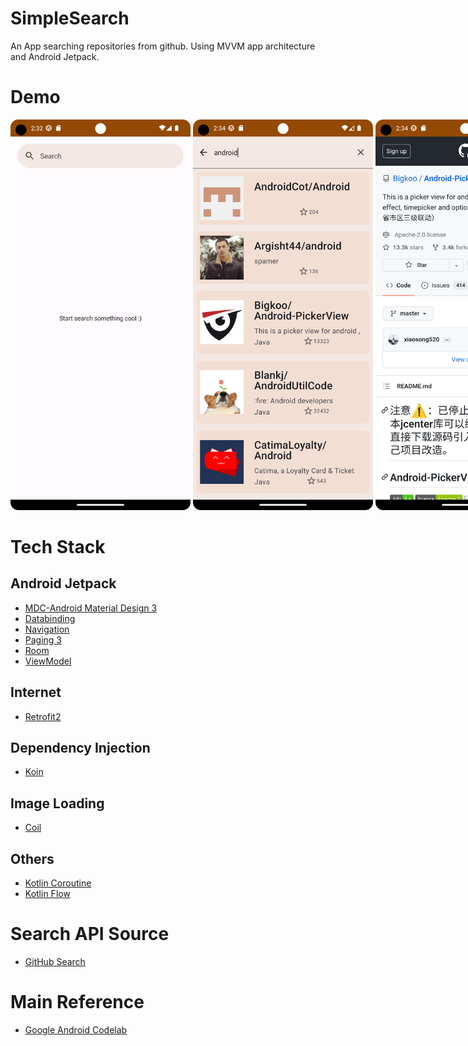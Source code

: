 # SimpleSearch
An App searching repositories from github. Using MVVM app architecture and Android Jetpack.
# Demo
<div style="width:960px; margin:0 auto;">
<img src="https://github.com/ylchen19/SimpleSearch/blob/master/homePage.png" width=30% height=30%>
<img src="https://github.com/ylchen19/SimpleSearch/blob/master/search.png" width=30% height=30%>
<img src="https://github.com/ylchen19/SimpleSearch/blob/master/getDetail.png" width=30% height=30%>
</div>

# Tech Stack
## Android Jetpack
*  [MDC-Android Material Design 3](https://m3.material.io/develop/android/mdc-android)
*  [Databinding](https://developer.android.com/jetpack/androidx/releases/databinding?hl=zh-tw)
*  [Navigation](https://developer.android.com/jetpack/androidx/releases/navigation?hl=zh-tw)
*  [Paging 3](https://developer.android.com/jetpack/androidx/releases/paging?hl=zh-tw)
*  [Room](https://developer.android.com/jetpack/androidx/releases/room?hl=zh-tw)
*  [ViewModel](https://developer.android.com/topic/libraries/architecture/viewmodel?hl=zh-tw)
## Internet
*  [Retrofit2](https://github.com/square/retrofit)
## Dependency Injection
*  [Koin](https://github.com/InsertKoinIO/koin)
## Image Loading
*  [Coil](https://github.com/coil-kt/coil)
## Others
*  [Kotlin Coroutine](https://developer.android.com/kotlin/coroutines?hl=zh-tw)
*  [Kotlin Flow](https://developer.android.com/kotlin/flow?hl=zh-tw)

# Search API Source
*  [GitHub Search](https://docs.github.com/zh/rest/search/search?apiVersion=2022-11-28)

# Main Reference
*  [Google Android Codelab](https://developer.android.com/codelabs/android-paging#0)
